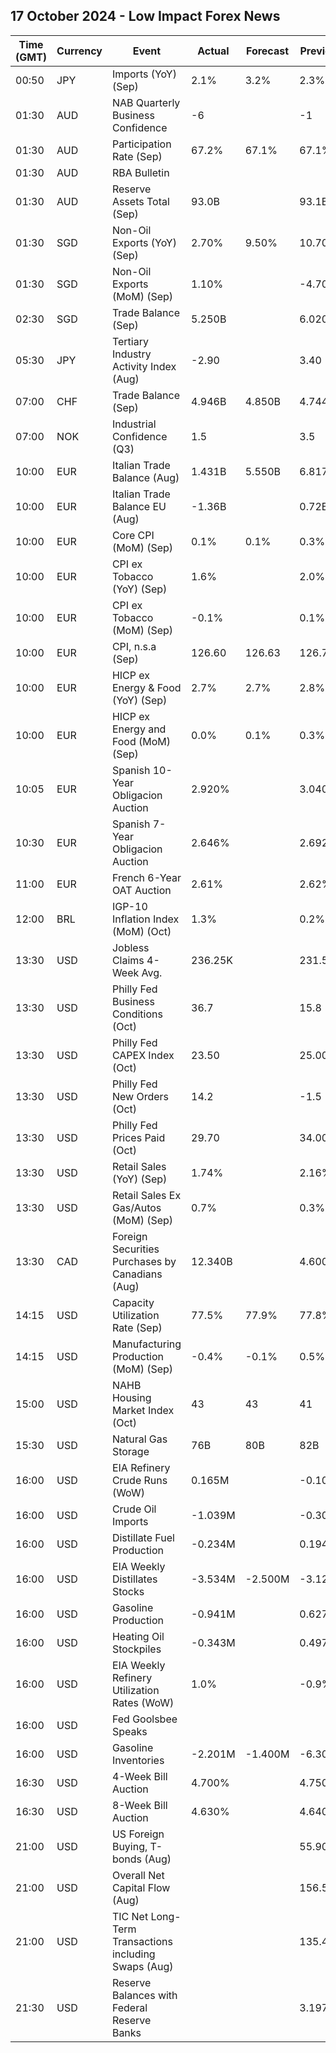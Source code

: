 ## 17 October 2024 - Low Impact Forex News

| Time (GMT) | Currency | Event | Actual | Forecast | Previous |
|------|----------|-------|--------|----------|----------|
| 00:50 | JPY | Imports (YoY) (Sep) | 2.1% | 3.2% | 2.3% |
| 01:30 | AUD | NAB Quarterly Business Confidence | -6 |  | -1 |
| 01:30 | AUD | Participation Rate (Sep) | 67.2% | 67.1% | 67.1% |
| 01:30 | AUD | RBA Bulletin |  |  |  |
| 01:30 | AUD | Reserve Assets Total (Sep) | 93.0B |  | 93.1B |
| 01:30 | SGD | Non-Oil Exports (YoY) (Sep) | 2.70% | 9.50% | 10.70% |
| 01:30 | SGD | Non-Oil Exports (MoM) (Sep) | 1.10% |  | -4.70% |
| 02:30 | SGD | Trade Balance (Sep) | 5.250B |  | 6.020B |
| 05:30 | JPY | Tertiary Industry Activity Index (Aug) | -2.90 |  | 3.40 |
| 07:00 | CHF | Trade Balance (Sep) | 4.946B | 4.850B | 4.744B |
| 07:00 | NOK | Industrial Confidence (Q3) | 1.5 |  | 3.5 |
| 10:00 | EUR | Italian Trade Balance (Aug) | 1.431B | 5.550B | 6.817B |
| 10:00 | EUR | Italian Trade Balance EU (Aug) | -1.36B |  | 0.72B |
| 10:00 | EUR | Core CPI (MoM) (Sep) | 0.1% | 0.1% | 0.3% |
| 10:00 | EUR | CPI ex Tobacco (YoY) (Sep) | 1.6% |  | 2.0% |
| 10:00 | EUR | CPI ex Tobacco (MoM) (Sep) | -0.1% |  | 0.1% |
| 10:00 | EUR | CPI, n.s.a (Sep) | 126.60 | 126.63 | 126.72 |
| 10:00 | EUR | HICP ex Energy & Food (YoY) (Sep) | 2.7% | 2.7% | 2.8% |
| 10:00 | EUR | HICP ex Energy and Food (MoM) (Sep) | 0.0% | 0.1% | 0.3% |
| 10:05 | EUR | Spanish 10-Year Obligacion Auction | 2.920% |  | 3.040% |
| 10:30 | EUR | Spanish 7-Year Obligacion Auction | 2.646% |  | 2.692% |
| 11:00 | EUR | French 6-Year OAT Auction | 2.61% |  | 2.62% |
| 12:00 | BRL | IGP-10 Inflation Index (MoM) (Oct) | 1.3% |  | 0.2% |
| 13:30 | USD | Jobless Claims 4-Week Avg. | 236.25K |  | 231.50K |
| 13:30 | USD | Philly Fed Business Conditions (Oct) | 36.7 |  | 15.8 |
| 13:30 | USD | Philly Fed CAPEX Index (Oct) | 23.50 |  | 25.00 |
| 13:30 | USD | Philly Fed New Orders (Oct) | 14.2 |  | -1.5 |
| 13:30 | USD | Philly Fed Prices Paid (Oct) | 29.70 |  | 34.00 |
| 13:30 | USD | Retail Sales (YoY) (Sep) | 1.74% |  | 2.16% |
| 13:30 | USD | Retail Sales Ex Gas/Autos (MoM) (Sep) | 0.7% |  | 0.3% |
| 13:30 | CAD | Foreign Securities Purchases by Canadians (Aug) | 12.340B |  | 4.600B |
| 14:15 | USD | Capacity Utilization Rate (Sep) | 77.5% | 77.9% | 77.8% |
| 14:15 | USD | Manufacturing Production (MoM) (Sep) | -0.4% | -0.1% | 0.5% |
| 15:00 | USD | NAHB Housing Market Index (Oct) | 43 | 43 | 41 |
| 15:30 | USD | Natural Gas Storage | 76B | 80B | 82B |
| 16:00 | USD | EIA Refinery Crude Runs (WoW) | 0.165M |  | -0.101M |
| 16:00 | USD | Crude Oil Imports | -1.039M |  | -0.305M |
| 16:00 | USD | Distillate Fuel Production | -0.234M |  | 0.194M |
| 16:00 | USD | EIA Weekly Distillates Stocks | -3.534M | -2.500M | -3.124M |
| 16:00 | USD | Gasoline Production | -0.941M |  | 0.627M |
| 16:00 | USD | Heating Oil Stockpiles | -0.343M |  | 0.497M |
| 16:00 | USD | EIA Weekly Refinery Utilization Rates (WoW) | 1.0% |  | -0.9% |
| 16:00 | USD | Fed Goolsbee Speaks |  |  |  |
| 16:00 | USD | Gasoline Inventories | -2.201M | -1.400M | -6.304M |
| 16:30 | USD | 4-Week Bill Auction | 4.700% |  | 4.750% |
| 16:30 | USD | 8-Week Bill Auction | 4.630% |  | 4.640% |
| 21:00 | USD | US Foreign Buying, T-bonds (Aug) |  |  | 55.90B |
| 21:00 | USD | Overall Net Capital Flow (Aug) |  |  | 156.50B |
| 21:00 | USD | TIC Net Long-Term Transactions including Swaps (Aug) |  |  | 135.40B |
| 21:30 | USD | Reserve Balances with Federal Reserve Banks |  |  | 3.197T |

